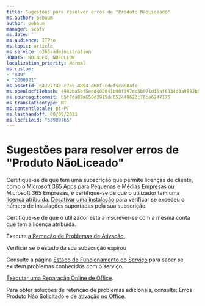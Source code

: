 ```yaml
---
title: Sugestões para resolver erros de "Produto NãoLiceado"
ms.author: pebaum
author: pebaum
manager: scotv
ms.date: ''
ms.audience: ITPro
ms.topic: article
ms.service: o365-administration
ROBOTS: NOINDEX, NOFOLLOW
localization_priority: Normal
ms.custom:
- "849"
- "2000021"
ms.assetid: 6422774e-c7a5-4894-a60f-cdef5ca60afe
ms.openlocfilehash: 4982ba5bf5edd402041b90f397dc5b971d15af6334d3a9882b59de182fec8c7a
ms.sourcegitcommit: b5f7da89a650d2915dc652449623c78be6247175
ms.translationtype: MT
ms.contentlocale: pt-PT
ms.lasthandoff: 08/05/2021
ms.locfileid: "53909765"
---
```

# <a name="suggestions-for-solving-unlicensed-product-errors"></a>Sugestões para resolver erros de "Produto NãoLiceado"

Certifique-se de que tem uma subscrição que permite licenças de cliente, como o Microsoft 365 Apps para Pequenas e Médias Empresas ou Microsoft 365 Empresas, e certifique-se de que o utilizador tem uma [licença atribuída.](https://docs.microsoft.com/microsoft-365/admin/add-users/add-users) [Desativar uma instalação](https://docs.microsoft.com/microsoft-365/admin/add-users/delete-a-user) para verificar se excedeu o número de instalações suportadas pela sua subscrição.
  
Certifique-se de que o utilizador está a inscrever-se com a mesma conta que tem a licença atribuída.
  
Execute [a Remoção de Problemas de Ativação.](https://aka.ms/SARA-OfficeActivation-Alchemy)
  
Verificar se o estado da sua subscrição expirou
  
Consulte a página [Estado de Funcionamento do Serviço](https://docs.microsoft.com/office365/enterprise/view-service-health) para saber se existem problemas conhecidos com o serviço.
  
[Executar uma Reparação Online de Office](https://support.office.com/Article/7821d4b6-7c1d-4205-aa0e-a6b40c5bb88b?wt.mc_id=Alchemy_ClientDIA).
  
Para obter soluções de retenção de problemas adicionais, consulte: Erros Produto Não Solicitado e de [ativação no Office](https://support.office.com/Article/0d23d3c0-c19c-4b2f-9845-5344fedc4380?wt.mc_id=Alchemy_ClientDIA).
  